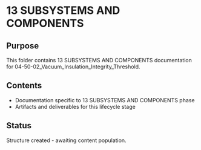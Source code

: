 # 13 SUBSYSTEMS AND COMPONENTS

## Purpose
This folder contains 13 SUBSYSTEMS AND COMPONENTS documentation for 04-50-02_Vacuum_Insulation_Integrity_Threshold.

## Contents
- Documentation specific to 13 SUBSYSTEMS AND COMPONENTS phase
- Artifacts and deliverables for this lifecycle stage

## Status
Structure created - awaiting content population.
